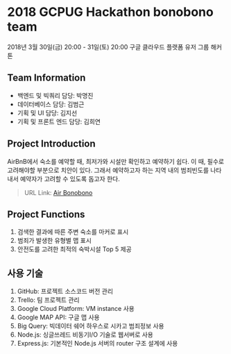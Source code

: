 # **2018 GCPUG Hackathon bonobono team**
2018년 3월 30일(금) 20:00 - 31일(토) 20:00 구글 클라우드 플랫폼 유저 그룹 해커톤
## **Team Information**
- 백엔드 및 빅쿼리 담당: 박명진
- 데이터베이스 담당: 김범근
- 기획 및 UI 담당: 김지선
- 기획 및 프론트 엔드 담당: 김희연

## **Project Introduction**
AirBnB에서 숙소를 예약할 때, 최저가와 시설만 확인하고 예약하기 쉽다. 이 때, 필수로 고려해야할 부분으로 치안이 있다. 그래서 예약하고자 하는 지역 내의 범죄빈도를 나타내서 예약자가 고려할 수 있도록 돕고자 한다.
> URL Link: [Air Bonobono](http://gcpug-bono.tk/)

## **Project Functions**
1. 검색한 결과에 따른 주변 숙소를 마커로 표시
2. 범죄가 발생한 유형별 맵 표시
3. 안전도를 고려한 최적의 숙박시설 Top 5 제공

## **사용 기술**
1. GitHub: 프로젝트 소스코드 버전 관리
2. Trello: 팀 프로젝트 관리
3. Google Cloud Platform: VM instance 사용
4. Google MAP API: 구글 맵 사용
5. Big Query: 빅데이터 쉐어 하우스로 시카고 범죄정보 사용
6. Node.js: 싱글쓰레드 비동기I/O 기술로 웹서버로 사용
7. Express.js: 기본적인 Node.js 서버의 router 구조 설계에 사용
